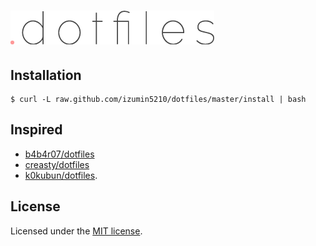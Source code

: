 # ![dotfiles](./docs/visual.png)

## Installation

```
$ curl -L raw.github.com/izumin5210/dotfiles/master/install | bash
```

## Inspired
- [b4b4r07/dotfiles](https://github.com/b4b4r07/dotfiles)
- [creasty/dotfiles](https://github.com/creasty/dotfiles)
- [k0kubun/dotfiles](https://github.com/k0kubun/dotfiles).

## License
Licensed under the [MIT license](http://izumin.mit-license.org/2015).
